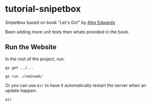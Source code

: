 # tutorial-snipetbox

Snipetbox based on book "Let's Go!" by [Alex Edwards](https://www.alexedwards.net/)

Been adding more unit tests then whats provided in the book.

## Run the Website

In the root of the project, run:

`go get ../...`

`go run ./cmd/web/`

Or you can use `Air` to have it automatically restart the server when an update happen.

`air`
